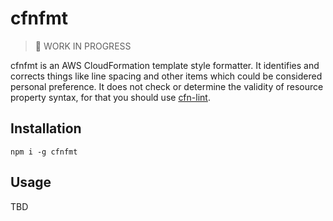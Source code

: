 # cfnfmt

> :construction: WORK IN PROGRESS

cfnfmt is an AWS CloudFormation template style formatter. It identifies and corrects things like line spacing and other items which could be considered personal preference. It does not check or determine the validity of resource property syntax, for that you should use [cfn-lint](https://github.com/aws-cloudformation/cfn-python-lint).

## Installation

```
npm i -g cfnfmt
```

## Usage

TBD
